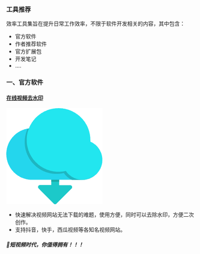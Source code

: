 ### 工具推荐
效率工具集旨在提升日常工作效率，不限于软件开发相关的内容，其中包含：
- 官方软件
- 作者推荐软件
- 官方扩展包
- 开发笔记
- ....
  
### 一、官方软件

#### [在线视频去水印](http://parsevideo.xiaohongpao.top)
![去水印](../.vuepress/public/images/download_from_the_cload.png)  
* 快速解决视频网站无法下载的难题，使用方便，同时可以去除水印，方便二次创作。    
* 支持抖音，快手，西瓜视频等各知名视频网站。   
##### 🎉短视频时代，你值得拥有！！！